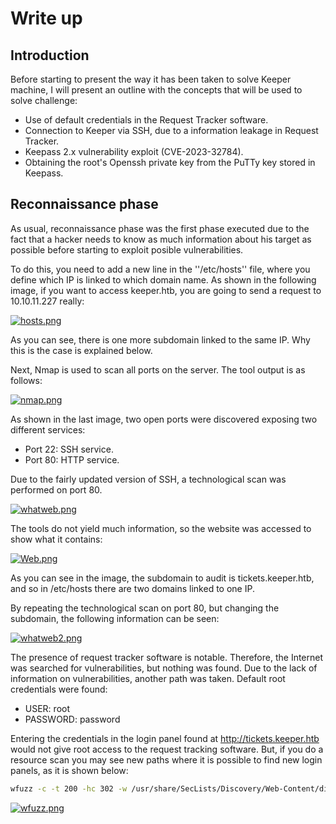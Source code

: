 # Write up
## Introduction
Before starting to present the way it has been taken to solve Keeper machine, I will present an outline with the concepts that will be used to solve challenge:
- Use of default credentials in the Request Tracker software.
- Connection to Keeper via SSH, due to a information leakage in Request Tracker.
- Keepass 2.x vulnerability exploit (CVE-2023-32784).
- Obtaining the root's Openssh private key from the PuTTy key stored in Keepass.
## Reconnaissance phase
As usual, reconnaissance phase was the first phase executed due to the fact that a hacker needs to know as much information about his target as possible before starting to exploit posible vulnerabilities.

To do this, you need to add a new line in the ''/etc/hosts'' file, where you define which IP is linked to which domain name. As shown in the following image, if you want to access keeper.htb, you are going to send a request to 10.10.11.227 really:

[![hosts.png](https://i.postimg.cc/8zBhdMYt/hosts.png)](https://postimg.cc/SnR2k2kM)

As you can see, there is one more subdomain linked to the same IP. Why this is the case is explained below.

Next, Nmap is used to scan all ports on the server. The tool output is as follows:

[![nmap.png](https://i.postimg.cc/MGWqQhc3/nmap.png)](https://postimg.cc/nXwy8SGq)

As shown in the last image, two open ports were discovered exposing two different services:
- Port 22: SSH service.
- Port 80: HTTP service.

Due to the fairly updated version of SSH, a technological scan was performed on port 80.

[![whatweb.png](https://i.postimg.cc/T3yRxZyZ/whatweb.png)](https://postimg.cc/gxW9qtHD)

The tools do not yield much information, so the website was accessed to show what it contains:

[![Web.png](https://i.postimg.cc/N0mD3jQL/Web.png)](https://postimg.cc/Lq4jfRYM)

As you can see in the image, the subdomain to audit is tickets.keeper.htb, and so in /etc/hosts there are two domains linked to one IP.

By repeating the technological scan on port 80, but changing the subdomain, the following information can be seen:

[![whatweb2.png](https://i.postimg.cc/CMHVkbnr/whatweb2.png)](https://postimg.cc/3WR6H4B2)

The presence of request tracker software is notable. Therefore, the Internet was searched for vulnerabilities, but nothing was found. Due to the lack of information on vulnerabilities, another path was taken. Default root credentials were found:
- USER: root
- PASSWORD: password

Entering the credentials in the login panel found at http://tickets.keeper.htb would not give root access to the request tracking software. But, if you do a resource scan you may see new paths where it is possible to find new login panels, as it is shown below:

```bash
wfuzz -c -t 200 -hc 302 -w /usr/share/SecLists/Discovery/Web-Content/directory-list-2.3-medium.txt http://tickets.keeper.htb/FUZZ
```

[![wfuzz.png](https://i.postimg.cc/BnqTT4rD/wfuzz.png)](https://postimg.cc/crbtZy44)

